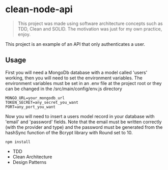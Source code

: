 # clean-node-api

> This project was made using software architecture concepts such as TDD, Clean and SOLID. The motivation was just for my own practice, enjoy.

This project is an example of an API that only authenticates a user.

## Usage
First you will need a MongoDb database with a model called 'users' working, then you will need to set the environment variables. The environment variables must be set in an .env file at the project root or they can be changed in the /src/main/config/env.js directory
~~~.env
MONGO_URL=your_mongodb_url
TOKEN_SECRET=any_secret_you_want
PORT=any_port_you_want
~~~
Now you will need to insert a users model record in your database with 'email' and 'password' fields.
Note that the email must be written correctly (with the provider and type) and the password must be generated from the hashSync function of the Bcrypt library with Round set to 10.
~~~npm
npm install
~~~

* TDD
* Clean Architecture
* Design Patterns


